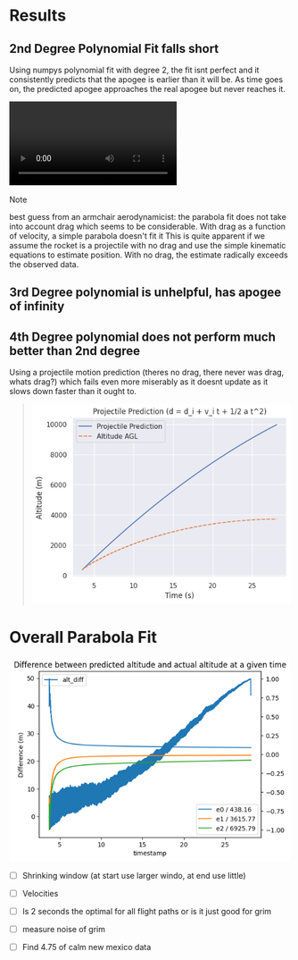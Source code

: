 # Results


## 2nd Degree Polynomial Fit falls short
Using numpys polynomial fit with degree 2, the fit isnt perfect and it consistently predicts that the apogee is earlier than it will be. As time goes on, the predicted apogee approaches the real apogee but never reaches it.

![Video showing Parabola prediction falls short](ParabolaFallingShort.mp4)

> [!NOTE]  
> best guess from an armchair aerodynamicist: the parabola fit does not take into account drag which seems to be considerable. With drag as a function of velocity, a simple parabola doesn't fit it
> This is quite apparent if we assume the rocket is a projectile with no drag and use the simple kinematic equations to estimate position. With no drag, the estimate radically exceeds the observed data. 

## 3rd Degree polynomial is unhelpful, has apogee of infinity
## 4th Degree polynomial does not perform much better than 2nd degree


Using a projectile motion prediction (theres no drag, there never was drag, whats drag?) which fails even more miserably as it doesnt update as it slows down faster than it ought to. 
> ![Plot showing actual altitude compared to projectile prediction](ProjectileMotionIncorrect.png)


# Overall Parabola Fit

![alt text](image-1.png)



- [ ] Shrinking window (at start use larger windo, at end use little)
- [ ] Velocities

- [ ] Is 2 seconds the optimal for all flight paths or is it just good for grim
- [ ] measure noise of grim
- [ ] Find 4.75 of calm new mexico data